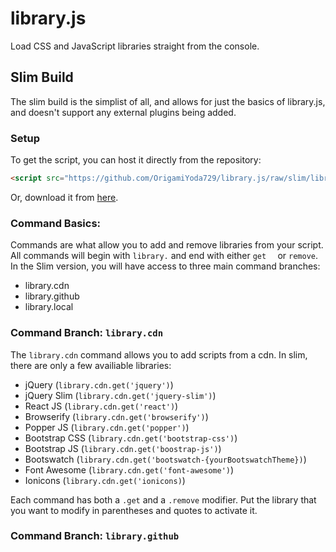 # library.js
Load CSS and JavaScript libraries straight from the console.

## Slim Build
The slim build is the simplist of all, and allows for just the basics of library.js, and doesn't support any external plugins being added.
### Setup
To get the script, you can host it directly from the repository:
```html
<script src="https://github.com/OrigamiYoda729/library.js/raw/slim/library.js"></script>
```
 Or, download it from [here](https://raw.githubusercontent.com/origamiyoda729/library.js/master/slim/library.js).

### Command Basics:
Commands are what allow you to add and remove libraries from your script. All commands will begin with `library.` and end with either `get	` or `remove`. In the Slim version, you will have access to three main command branches:
- library.cdn
- library.github
- library.local

### Command Branch: `library.cdn`
The  `library.cdn` command allows you to add scripts from a cdn. In slim, there are only a few availiable libraries:
- jQuery (`library.cdn.get('jquery')`)
- jQuery Slim (`library.cdn.get('jquery-slim')`)
- React JS (`library.cdn.get('react')`)
- Browserify (`library.cdn.get('browserify')`)
- Popper JS (`library.cdn.get('popper')`)
- Bootstrap CSS (`library.cdn.get('bootstrap-css')`)
- Bootstrap JS (`library.cdn.get('boostrap-js')`)
- Bootswatch (`library.cdn.get('bootswatch-{yourBootswatchTheme})`)
- Font Awesome (`library.cdn.get('font-awesome')`)
- Ionicons (`library.cdn.get('ionicons)`)

Each command has both a `.get` and a `.remove` modifier. Put the library that you want to modify in parentheses and quotes to activate it.

### Command Branch: `library.github`